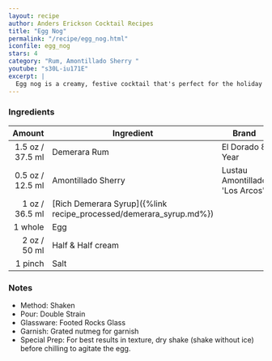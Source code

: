 ```yaml
---
layout: recipe
author: Anders Erickson Cocktail Recipes
title: "Egg Nog"
permalink: "/recipe/egg_nog.html"
iconfile: egg_nog
stars: 4
category: "Rum, Amontillado Sherry "
youtube: "s30L-iu171E"
excerpt: |
  Egg nog is a creamy, festive cocktail that's perfect for the holiday season. It's made with a base of eggs, sugar, milk, and cream, and is typically flavored with spices like nutmeg, cinnamon, and cloves. Alcohol, such as brandy, rum, or bourbon, is often added to give it a kick.
---
```


### Ingredients

|  Amount | Ingredient                                               | Brand                          |
| ------: | -------------------------------------------------------- | ------------------------------ |
|  1.5 oz / 37.5 ml | Demerara Rum                                             | El Dorado 8 Year               |
|  0.5 oz / 12.5 ml | Amontillado Sherry                                       | Lustau Amontillado 'Los Arcos' |
|    1 oz / 36.5 ml | [Rich Demerara Syrup]({%link recipe_processed/demerara_syrup.md%}) |
| 1 whole | Egg                                                      |
|    2 oz / 50 ml | Half & Half cream                                        |
| 1 pinch | Salt                                                     |

### Notes

- Method: Shaken
- Pour: Double Strain
- Glassware: Footed Rocks Glass
- Garnish: Grated nutmeg for garnish
- Special Prep: For best results in texture, dry shake (shake without ice) before chilling to agitate the egg.
